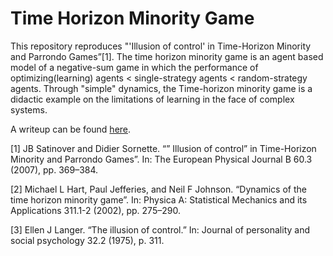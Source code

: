 # Time Horizon Minority Game

This repository reproduces "'Illusion of control' in Time-Horizon Minority and Parrondo Games”[1].  The time horizon minority game is an agent based model of a negative-sum game in which the performance of optimizing(learning) agents < single-strategy agents < random-strategy agents.  Through "simple" dynamics, the Time-horizon minority game is a didactic example on the limitations of learning in the face of complex systems.

A writeup can be found [here](https://github.com/yubryanj/Time-Horizon-Minority-Game/blob/main/Time_Horizon_Minority_game.pdf).


[1] JB Satinover and Didier Sornette. “” Illusion of control” in Time-Horizon Minority and Parrondo Games”. In: The European Physical Journal B 60.3 (2007), pp. 369–384.

[2] Michael L Hart, Paul Jefferies, and Neil F Johnson. “Dynamics of the time horizon minority game”. In: Physica A: Statistical Mechanics and its Applications 311.1-2 (2002), pp. 275–290.

[3] Ellen J Langer. “The illusion of control.” In: Journal of personality and social psychology 32.2 (1975), p. 311.
